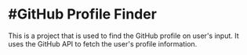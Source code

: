 #GitHub Profile Finder
==========================
This is a project that is used to find the GitHub profile on user's input.
It uses the GitHub API to fetch the user's profile information.